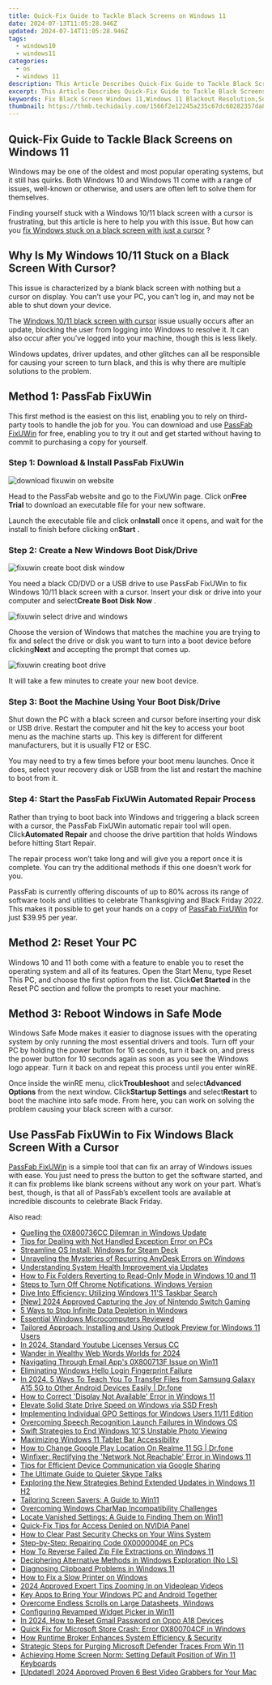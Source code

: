 ```yaml
---
title: Quick-Fix Guide to Tackle Black Screens on Windows 11
date: 2024-07-13T11:05:28.946Z
updated: 2024-07-14T11:05:28.946Z
tags:
  - windows10
  - windows11
categories:
  - os
  - windows 11
description: This Article Describes Quick-Fix Guide to Tackle Black Screens on Windows 11
excerpt: This Article Describes Quick-Fix Guide to Tackle Black Screens on Windows 11
keywords: Fix Black Screen Windows 11,Windows 11 Blackout Resolution,Solve Win11 Black Screen Issue,Eliminate Win11 Blank Display,Black Outage in Windows 11 Fix,Troubleshoot Win11 Blackout,Rectify Win11 Blank Monitor
thumbnail: https://thmb.techidaily.com/1566f2e12245a235c67dc60282357da8be7ca7e87e9ad893653296d9f2133d72.jpg
---
```


## Quick-Fix Guide to Tackle Black Screens on Windows 11

 Windows may be one of the oldest and most popular operating systems, but it still has quirks. Both Windows 10 and Windows 11 come with a range of issues, well-known or otherwise, and users are often left to solve them for themselves.

 Finding yourself stuck with a Windows 10/11 black screen with a cursor is frustrating, but this article is here to help you with this issue. But how can you [fix Windows stuck on a black screen with just a cursor](https://www.passfab.com/windows-repair/how-to-fix-windows-11-black-screen-with-cursor.html) ?

## Why Is My Windows 10/11 Stuck on a Black Screen With Cursor?

 This issue is characterized by a blank black screen with nothing but a cursor on display. You can’t use your PC, you can’t log in, and may not be able to shut down your device.

 The [Windows 10/11 black screen with cursor](https://www.passfab.com/windows-tips/windows-10-11-black-screen-with-cursor.html) issue usually occurs after an update, blocking the user from logging into Windows to resolve it. It can also occur after you’ve logged into your machine, though this is less likely.

 Windows updates, driver updates, and other glitches can all be responsible for causing your screen to turn black, and this is why there are multiple solutions to the problem.

## Method 1: PassFab FixUWin

 This first method is the easiest on this list, enabling you to rely on third-party tools to handle the job for you. You can download and use [PassFab FixUWin](https://www.passfab.com/products/fix-windows.html) for free, enabling you to try it out and get started without having to commit to purchasing a copy for yourself.

### Step 1: Download & Install PassFab FixUWin

![download fixuwin on website](https://static1.makeuseofimages.com/wordpress/wp-content/uploads/2022/11/download-fixuwin.jpg)

 Head to the PassFab website and go to the FixUWin page. Click on**Free Trial** to download an executable file for your new software.

 Launch the executable file and click on**Install** once it opens, and wait for the install to finish before clicking on**Start** .

### Step 2: Create a New Windows Boot Disk/Drive

![fixuwin create boot disk window](https://static1.makeuseofimages.com/wordpress/wp-content/uploads/2022/11/fixuwin-create-boot-disk.jpg)

 You need a black CD/DVD or a USB drive to use PassFab FixUWin to fix Windows 10/11 black screen with a cursor. Insert your disk or drive into your computer and select**Create Boot Disk Now** .

![fixuwin select drive and windows](https://static1.makeuseofimages.com/wordpress/wp-content/uploads/2022/11/fixuwin-select-drive-and-windows.jpg)

 Choose the version of Windows that matches the machine you are trying to fix and select the drive or disk you want to turn into a boot device before clicking**Next** and accepting the prompt that comes up.

![fixuwin creating boot drive](https://static1.makeuseofimages.com/wordpress/wp-content/uploads/2022/11/fixuwin-creating-boot-drive.jpg)

It will take a few minutes to create your new boot device.

### Step 3: Boot the Machine Using Your Boot Disk/Drive

 Shut down the PC with a black screen and cursor before inserting your disk or USB drive. Restart the computer and hit the key to access your boot menu as the machine starts up. This key is different for different manufacturers, but it is usually F12 or ESC.

 You may need to try a few times before your boot menu launches. Once it does, select your recovery disk or USB from the list and restart the machine to boot from it.

### Step 4: Start the PassFab FixUWin Automated Repair Process

 Rather than trying to boot back into Windows and triggering a black screen with a cursor, the PassFab FixUWin automatic repair tool will open. Click**Automated Repair** and choose the drive partition that holds Windows before hitting Start Repair.

 The repair process won’t take long and will give you a report once it is complete. You can try the additional methods if this one doesn’t work for you.

 PassFab is currently offering discounts of up to 80% across its range of software tools and utilities to celebrate Thanksgiving and Black Friday 2022\. This makes it possible to get your hands on a copy of [PassFab FixUWin](https://www.passfab.com/products/fix-windows.html) for just $39.95 per year.

## Method 2: Reset Your PC

 Windows 10 and 11 both come with a feature to enable you to reset the operating system and all of its features. Open the Start Menu, type Reset This PC, and choose the first option from the list. Click**Get Started** in the Reset PC section and follow the prompts to reset your machine.

## Method 3: Reboot Windows in Safe Mode

 Windows Safe Mode makes it easier to diagnose issues with the operating system by only running the most essential drivers and tools. Turn off your PC by holding the power button for 10 seconds, turn it back on, and press the power button for 10 seconds again as soon as you see the Windows logo appear. Turn it back on and repeat this process until you enter winRE.

 Once inside the winRE menu, click**Troubleshoot** and select**Advanced Options** from the next window. Click**Startup Settings** and select**Restart** to boot the machine into safe mode. From here, you can work on solving the problem causing your black screen with a cursor.

## Use PassFab FixUWin to Fix Windows Black Screen With a Cursor

[PassFab FixUWin](https://www.passfab.com/products/fix-windows.html) is a simple tool that can fix an array of Windows issues with ease. You just need to press the button to get the software started, and it can fix problems like blank screens without any work on your part. What’s best, though, is that all of PassFab’s excellent tools are available at incredible discounts to celebrate Black Friday.


<ins class="adsbygoogle"
     style="display:block"
     data-ad-format="autorelaxed"
     data-ad-client="ca-pub-7571918770474297"
     data-ad-slot="1223367746"></ins>



<ins class="adsbygoogle"
     style="display:block"
     data-ad-client="ca-pub-7571918770474297"
     data-ad-slot="8358498916"
     data-ad-format="auto"
     data-full-width-responsive="true"></ins>



<span class="atpl-alsoreadstyle">Also read:</span>
<div><ul>
<li><a href="https://win11.techidaily.com/quelling-the-0x800736cc-dilemran-in-windows-update/"><u>Quelling the 0X800736CC Dilemran in Windows Update</u></a></li>
<li><a href="https://win11.techidaily.com/tips-for-dealing-with-not-handled-exception-error-on-pcs/"><u>Tips for Dealing with Not Handled Exception Error on PCs</u></a></li>
<li><a href="https://win11.techidaily.com/streamline-os-install-windows-for-steam-deck/"><u>Streamline OS Install: Windows for Steam Deck</u></a></li>
<li><a href="https://win11.techidaily.com/unraveling-the-mysteries-of-recurring-anydesk-errors-on-windows/"><u>Unraveling the Mysteries of Recurring AnyDesk Errors on Windows</u></a></li>
<li><a href="https://win11.techidaily.com/understanding-system-health-improvement-via-updates/"><u>Understanding System Health Improvement via Updates</u></a></li>
<li><a href="https://win11.techidaily.com/how-to-fix-folders-reverting-to-read-only-mode-in-windows-10-and-11/"><u>How to Fix Folders Reverting to Read-Only Mode in Windows 10 and 11</u></a></li>
<li><a href="https://win11.techidaily.com/steps-to-turn-off-chrome-notifications-windows-version/"><u>Steps to Turn Off Chrome Notifications, Windows Version</u></a></li>
<li><a href="https://win11.techidaily.com/dive-into-efficiency-utilizing-windows-11s-taskbar-search/"><u>Dive Into Efficiency: Utilizing Windows 11'S Taskbar Search</u></a></li>
<li><a href="https://video-screen-grab.techidaily.com/new-2024-approved-capturing-the-joy-of-nintendo-switch-gaming/"><u>[New] 2024 Approved  Capturing the Joy of Nintendo Switch Gaming</u></a></li>
<li><a href="https://win11.techidaily.com/5-ways-to-stop-infinite-data-depletion-in-windows/"><u>5 Ways to Stop Infinite Data Depletion in Windows</u></a></li>
<li><a href="https://win11.techidaily.com/essential-windows-microcomputers-reviewed/"><u>Essential Windows Microcomputers Reviewed</u></a></li>
<li><a href="https://win11.techidaily.com/tailored-approach-installing-and-using-outlook-preview-for-windows-11-users/"><u>Tailored Approach: Installing and Using Outlook Preview for Windows 11 Users</u></a></li>
<li><a href="https://youtube-stream.techidaily.com/in-2024-standard-youtube-licenses-versus-cc/"><u>In 2024, Standard Youtube Licenses Versus CC</u></a></li>
<li><a href="https://facebook-video-footage.techidaily.com/wander-in-wealthy-web-words-worlds-for-2024/"><u>Wander in Wealthy Web Words Worlds for 2024</u></a></li>
<li><a href="https://win11.techidaily.com/navigating-through-email-apps-0x800713f-issue-on-win11/"><u>Navigating Through Email App's 0X800713F Issue on Win11</u></a></li>
<li><a href="https://win11.techidaily.com/eliminating-windows-hello-login-fingerprint-failure/"><u>Eliminating Windows Hello Login Fingerprint Failure</u></a></li>
<li><a href="https://android-transfer.techidaily.com/in-2024-5-ways-to-teach-you-to-transfer-files-from-samsung-galaxy-a15-5g-to-other-android-devices-easily-drfone-by-drfone-transfer-from-android-transfer-from-android/"><u>In 2024, 5 Ways To Teach You To Transfer Files from Samsung Galaxy A15 5G to Other Android Devices Easily | Dr.fone</u></a></li>
<li><a href="https://win11.techidaily.com/how-to-correct-display-not-available-error-in-windows-11/"><u>How to Correct 'Display Not Available' Error in Windows 11</u></a></li>
<li><a href="https://win11.techidaily.com/elevate-solid-state-drive-speed-on-windows-via-ssd-fresh/"><u>Elevate Solid State Drive Speed on Windows via SSD Fresh</u></a></li>
<li><a href="https://win11.techidaily.com/implementing-individual-gpo-settings-for-windows-users-1111-edition/"><u>Implementing Individual GPO Settings for Windows Users 11/11 Edition</u></a></li>
<li><a href="https://win11.techidaily.com/overcoming-speech-recognition-launch-failures-in-windows-os/"><u>Overcoming Speech Recognition Launch Failures in Windows OS</u></a></li>
<li><a href="https://extra-information.techidaily.com/swift-strategies-to-end-windows-10s-unstable-photo-viewing/"><u>Swift Strategies to End Windows 10'S Unstable Photo Viewing</u></a></li>
<li><a href="https://win11.techidaily.com/maximizing-windows-11-tablet-bar-accessibility/"><u>Maximizing Windows 11 Tablet Bar Accessibility</u></a></li>
<li><a href="https://fake-location.techidaily.com/how-to-change-google-play-location-on-realme-11-5g-drfone-by-drfone-virtual-android/"><u>How to Change Google Play Location On Realme 11 5G | Dr.fone</u></a></li>
<li><a href="https://win11.techidaily.com/winfixer-rectifying-the-network-not-reachable-error-in-windows-11/"><u>Winfixer: Rectifying the 'Network Not Reachable' Error in Windows 11</u></a></li>
<li><a href="https://win11.techidaily.com/tips-for-efficient-device-communication-via-google-sharing/"><u>Tips for Efficient Device Communication via Google Sharing</u></a></li>
<li><a href="https://on-screen-recording.techidaily.com/the-ultimate-guide-to-quieter-skype-talks/"><u>The Ultimate Guide to Quieter Skype Talks</u></a></li>
<li><a href="https://win11.techidaily.com/exploring-the-new-strategies-behind-extended-updates-in-windows-11-h2/"><u>Exploring the New Strategies Behind Extended Updates in Windows 11 H2</u></a></li>
<li><a href="https://win11.techidaily.com/tailoring-screen-savers-a-guide-to-win11/"><u>Tailoring Screen Savers: A Guide to Win11</u></a></li>
<li><a href="https://win11.techidaily.com/overcoming-windows-charmap-incompatibility-challenges/"><u>Overcoming Windows CharMap Incompatibility Challenges</u></a></li>
<li><a href="https://win11.techidaily.com/locate-vanished-settings-a-guide-to-finding-them-on-win11/"><u>Locate Vanished Settings: A Guide to Finding Them on Win11</u></a></li>
<li><a href="https://win11.techidaily.com/quick-fix-tips-for-access-denied-on-nvidia-panel/"><u>Quick-Fix Tips for Access Denied on NVIDIA Panel</u></a></li>
<li><a href="https://win11.techidaily.com/how-to-clear-past-security-checks-on-your-wins-system/"><u>How to Clear Past Security Checks on Your Wins System</u></a></li>
<li><a href="https://win11.techidaily.com/step-by-step-repairing-code-0x0000004e-on-pcs/"><u>Step-by-Step: Repairing Code 0X0000004E on PCs</u></a></li>
<li><a href="https://win11.techidaily.com/how-to-reverse-failed-zip-file-extractions-on-windows-11/"><u>How To Reverse Failed Zip File Extractions on Windows 11</u></a></li>
<li><a href="https://win11.techidaily.com/deciphering-alternative-methods-in-windows-exploration-no-ls/"><u>Deciphering Alternative Methods in Windows Exploration (No LS)</u></a></li>
<li><a href="https://win11.techidaily.com/diagnosing-clipboard-problems-in-windows-11/"><u>Diagnosing Clipboard Problems in Windows 11</u></a></li>
<li><a href="https://win11.techidaily.com/how-to-fix-a-slow-printer-on-windows/"><u>How to Fix a Slow Printer on Windows</u></a></li>
<li><a href="https://article-posts.techidaily.com/2024-approved-expert-tips-zooming-in-on-videoleap-videos/"><u>2024 Approved  Expert Tips  Zooming In on Videoleap Videos</u></a></li>
<li><a href="https://win11.techidaily.com/key-apps-to-bring-your-windows-pc-and-android-together/"><u>Key Apps to Bring Your Windows PC and Android Together</u></a></li>
<li><a href="https://win11.techidaily.com/overcome-endless-scrolls-on-large-datasheets-windows/"><u>Overcome Endless Scrolls on Large Datasheets, Windows</u></a></li>
<li><a href="https://win11.techidaily.com/configuring-revamped-widget-picker-in-win11/"><u>Configuring Revamped Widget Picker in Win11</u></a></li>
<li><a href="https://android-unlock.techidaily.com/in-2024-how-to-reset-gmail-password-on-oppo-a18-devices-by-drfone-android/"><u>In 2024, How to Reset Gmail Password on Oppo A18 Devices</u></a></li>
<li><a href="https://win11.techidaily.com/quick-fix-for-microsoft-store-crash-error-0x800704cf-in-windows/"><u>Quick Fix for Microsoft Store Crash: Error 0X800704CF in Windows</u></a></li>
<li><a href="https://win11.techidaily.com/how-runtime-broker-enhances-system-efficiency-and-security/"><u>How Runtime Broker Enhances System Efficiency & Security</u></a></li>
<li><a href="https://win11.techidaily.com/strategic-steps-for-purging-microsoft-defender-traces-from-win-11/"><u>Strategic Steps for Purging Microsoft Defender Traces From Win 11</u></a></li>
<li><a href="https://win11.techidaily.com/achieving-home-screen-norm-setting-default-position-of-win-11-keyboards/"><u>Achieving Home Screen Norm: Setting Default Position of Win 11 Keyboards</u></a></li>
<li><a href="https://desktop-recording.techidaily.com/updated-2024-approved-proven-6-best-video-grabbers-for-your-mac/"><u>[Updated] 2024 Approved  Proven 6 Best Video Grabbers for Your Mac</u></a></li>
</ul></div>
